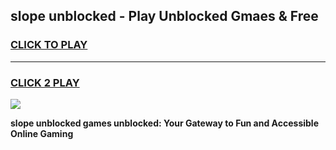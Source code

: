 
## slope unblocked - Play Unblocked Gmaes & Free
<h3>
<a href="https://premium.freeplayer.one?title=slope_unblocked&ref=19F">CLICK TO PLAY</a></h3>
<hr>

<h3>
<a href="https://premium.freeplayer.one?title=slope_unblocked&ref=19F">CLICK 2 PLAY</a>
  
</h3>

<a href="https://premium.freeplayer.one?title=slope_unblocked&ref=19F/"><img src="https://clearcache.store/games.png"></a>


**slope unblocked games unblocked: Your Gateway to Fun and Accessible Online Gaming**
